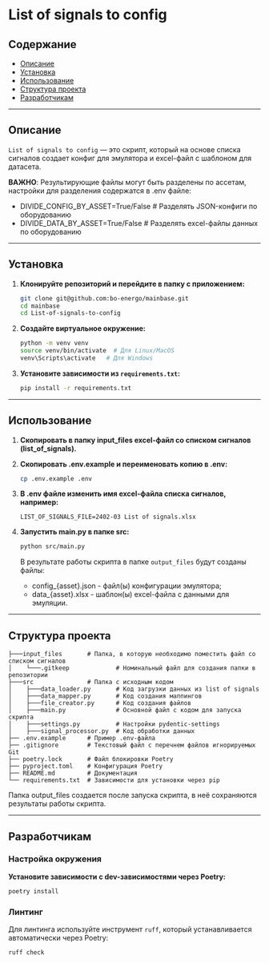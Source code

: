 # List of signals to config

## Содержание
- [Описание](#описание)
- [Установка](#установка)
- [Использование](#использование)
- [Структура проекта](#структура-проекта)
- [Разработчикам](#разработчикам)

---

## Описание

`List of signals to config` — это скрипт, который на основе списка сигналов создает конфиг для эмулятора и excel-файл с шаблоном для датасета.

**ВАЖНО**: 
Результирующие файлы могут быть разделены по ассетам, настройки для разделения содержатся в .env файле:
- DIVIDE_CONFIG_BY_ASSET=True/False    # Разделять JSON-конфиги по оборудованию
- DIVIDE_DATA_BY_ASSET=True/False      # Разделять excel-файлы данных по оборудованию

---

## Установка

1. **Клонируйте репозиторий и перейдите в папку с приложением:**
    ```bash
    git clone git@github.com:bo-energo/mainbase.git
    cd mainbase
    cd List-of-signals-to-config
    ```

2. **Создайте виртуальное окружение:**
    ```bash
    python -m venv venv
    source venv/bin/activate  # Для Linux/MacOS
    venv\Scripts\activate   # Для Windows
    ```

3. **Установите зависимости из `requirements.txt`:**
    ```bash
    pip install -r requirements.txt
    ```

---

## Использование

1. **Скопировать в папку input_files excel-файл со списком сигналов (list_of_signals).**

2. **Скопировать .env.example и переименовать копию в .env:**
   ```bash
   cp .env.example .env
   ```

3. **В .env файле изменить имя excel-файла списка сигналов, например:**
    ```
    LIST_OF_SIGNALS_FILE=2402-03 List of signals.xlsx
    ```

4. **Запустить main.py в папке src:**
    ```bash
    python src/main.py
    ```
   В результате работы скрипта в папке ```output_files``` будут созданы файлы:
   - config_{asset}.json - файл(ы) конфигурации эмулятора;
   - data_{asset}.xlsx - шаблон(ы) excel-файла с данными для эмуляции.

---

## Структура проекта
``` 
├───input_files       # Папка, в которую необходимо поместить файл со списком сигналов
│    └───.gitkeep             # Номинальный файл для создания папки в репозитории
├───src               # Папка с исходным кодом
│    ├───data_loader.py       # Код загрузки данных из list of signals
│    ├───data_mapper.py       # Код создания маппингов
│    ├───file_creator.py      # Код создания файлов
│    ├───main.py              # Основной файл с кодом для запуска скрипта
│    ├───settings.py          # Настройки pydentic-settings
│    ├───signal_processor.py  # Код обработки данных
├── .env.example      # Пример .env-файла 
├── .gitignore        # Текстовый файл с перечнем файлов игнорируемых Git
├── poetry.lock       # Файл блокировки Poetry 
├── pyproject.toml    # Конфигурация Poetry 
├── README.md         # Документация
└── requirements.txt  # Зависимости для установки через pip
```
Папка output_files создается после запуска скрипта, в неё сохраняются результаты работы скрипта.

---

## Разработчикам

### Настройка окружения

**Установите зависимости с dev-зависимостями через Poetry:**
```bash
poetry install
```

### Линтинг
Для линтинга используйте инструмент `ruff`, который устанавливается автоматически через Poetry:
```bash
ruff check
```